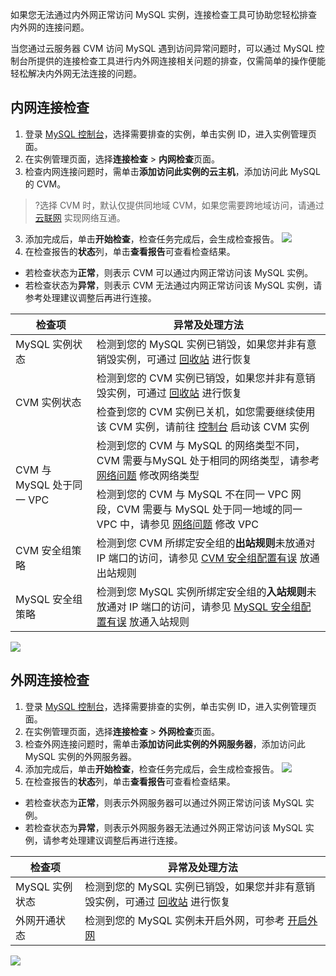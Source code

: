 如果您无法通过内外网正常访问 MySQL 实例，连接检查工具可协助您轻松排查内外网的连接问题。

当您通过云服务器 CVM 访问 MySQL 遇到访问异常问题时，可以通过 MySQL 控制台所提供的连接检查工具进行内外网连接相关问题的排查，仅需简单的操作便能轻松解决内外网无法连接的问题。

## 内网连接检查
1. 登录 [MySQL 控制台](https://console.cloud.tencent.com/cdb)，选择需要排查的实例，单击实例 ID，进入实例管理页面。
2. 在实例管理页面，选择**连接检查** > **内网检查**页面。
2. 检查内网连接问题时，需单击**添加访问此实例的云主机**，添加访问此 MySQL 的 CVM。
>?选择 CVM 时，默认仅提供同地域 CVM，如果您需要跨地域访问，请通过 [云联网](https://cloud.tencent.com/document/product/877) 实现网络互通。
>
3. 添加完成后，单击**开始检查**，检查任务完成后，会生成检查报告。
![](https://main.qcloudimg.com/raw/9acaa252f55b94c09c5e40d3b8ccdc83.png)
4. 在检查报告的**状态**列，单击**查看报告**可查看检查结果。
 - 若检查状态为**正常**，则表示 CVM 可以通过内网正常访问该 MySQL 实例。
 - 若检查状态为**异常**，则表示 CVM 无法通过内网正常访问该 MySQL 实例，请参考处理建议调整后再进行连接。
<table>
<thead><tr><th>检查项</th><th>异常及处理方法</th></tr></thead>
<tbody><tr>
<td>MySQL 实例状态</td>
<td>检测到您的 MySQL 实例已销毁，如果您并非有意销毁实例，可通过 <a href="https://console.cloud.tencent.com/mysql/recycle">回收站</a> 进行恢复</td></tr>
<tr>
<td rowspan=2>CVM 实例状态</td>
<td>检测到您的 CVM 实例已销毁，如果您并非有意销毁实例，可通过 <a href="https://console.cloud.tencent.com/cvm/recycler/cvm">回收站</a> 进行恢复</td></tr>
<tr>
<td>检查到您的 CVM 实例已关机，如您需要继续使用该 CVM 实例，请前往 <a href="https://console.cloud.tencent.com/cvm/instance">控制台</a> 启动该 CVM 实例</td></tr>
<tr>
<td rowspan=2>CVM 与 MySQL 处于同一 VPC</td>
<td>检测到您的 CVM 与 MySQL 的网络类型不同，CVM 需要与MySQL 处于相同的网络类型，请参考 <a href="https://cloud.tencent.com/document/product/236/44754#wlwt">网络问题</a> 修改网络类型</td></tr>
<tr>
<td>检测到您的 CVM 与 MySQL 不在同一 VPC 网段，CVM 需要与 MySQL 处于同一地域的同一 VPC 中，请参见 <a href="https://cloud.tencent.com/document/product/236/44754#wlwt">网络问题</a> 修改 VPC</td></tr>
<tr>
<td>CVM 安全组策略</td>
<td>检测到您 CVM 所绑定安全组的<strong>出站规则</strong>未放通对 IP 端口的访问，请参见 <a href="https://cloud.tencent.com/document/product/236/44754#caqzpzyw">CVM 安全组配置有误</a> 放通出站规则</td></tr>
<tr>
<td>MySQL 安全组策略</td>
<td>检测到您 MySQL 实例所绑定安全组的<strong>入站规则</strong>未放通对 IP 端口的访问，请参见 <a href="https://cloud.tencent.com/document/product/236/44754#maqzpzyw">MySQL 安全组配置有误</a> 放通入站规则</td></tr>
</tbody></table>
<img src="https://main.qcloudimg.com/raw/ae30ffd0f9df350e1360ed3f870ff441.png">

## 外网连接检查
1. 登录 [MySQL 控制台](https://console.cloud.tencent.com/cdb)，选择需要排查的实例，单击实例 ID，进入实例管理页面。
2. 在实例管理页面，选择**连接检查** > **外网检查**页面。
2. 检查外网连接问题时，需单击**添加访问此实例的外网服务器**，添加访问此 MySQL 实例的外网服务器。
3. 添加完成后，单击**开始检查**，检查任务完成后，会生成检查报告。
![](https://main.qcloudimg.com/raw/1eeb1d51277095a27de9afc7ba4176eb.png)
4. 在检查报告的**状态**列，单击**查看报告**可查看检查结果。
 - 若检查状态为**正常**，则表示外网服务器可以通过外网正常访问该 MySQL 实例。
 - 若检查状态为**异常**，则表示外网服务器无法通过外网正常访问该 MySQL 实例，请参考处理建议调整后再进行连接。
<table>
<thead><tr><th>检查项</th><th>异常及处理方法</th></tr></thead>
<tbody><tr>
<td>MySQL 实例状态</td><td>检测到您的 MySQL 实例已销毁，如果您并非有意销毁实例，可通过 <a href="https://console.cloud.tencent.com/mysql/recycle">回收站</a> 进行恢复</td></tr>
<tr>
<td>外网开通状态</td>
<td>检测到您的 MySQL 实例未开启外网，可参考 <a href="https://cloud.tencent.com/document/product/236/3130#waiwang">开启外网</a></td></tr>
</tbody></table>
<img src="https://main.qcloudimg.com/raw/502f00b7c8913baf52c9548a525c9772.png">
